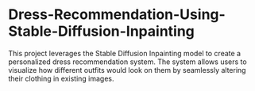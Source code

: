 # Dress-Recommendation-Using-Stable-Diffusion-Inpainting
This project leverages the Stable Diffusion Inpainting model to create a personalized dress recommendation system. The system allows users to visualize how different outfits would look on them by seamlessly altering their clothing in existing images. 
